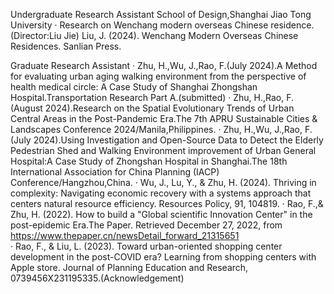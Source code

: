 Undergraduate Research Assistant
School of Design,Shanghai Jiao Tong University
        ·    Research on Wenchang modern overseas Chinese residence.(Director:Liu Jie)
             Liu, J. (2024). Wenchang Modern Overseas Chinese Residences. Sanlian Press.         
             
Graduate Research Assistant
        ·    Zhu, H.,Wu, J.,Rao, F.(July 2024).A Method for evaluating urban aging walking environment from the perspective of health medical circle: A Case Study of Shanghai Zhongshan Hospital.Transportation Research Part A.(submitted)
        ·    Zhu, H.,Rao, F.(August 2024).Research on the Spatial Evolutionary Trends of Urban Central Areas in the Post-Pandemic Era.The 7th APRU Sustainable Cities & Landscapes Conference 2024/Manila,Philippines.
        ·    Zhu, H.,Wu, J.,Rao, F.(July 2024).Using Investigation and Open-Source Data to Detect the Elderly Pedestrian Shed and Walking Environment improvement of Urban General Hospital:A Case Study of Zhongshan Hospital in Shanghai.The 18th International Association for China Planning (IACP) Conference/Hangzhou,China.
        ·    Wu, J., Lu, Y., & Zhu, H. (2024). Thriving in complexity: Navigating economic recovery with a systems approach that centers natural resource efficiency. Resources Policy, 91, 104819.
        ·    Rao, F.,& Zhu, H. (2022). How to build a "Global scientific Innovation Center" in the post-epidemic Era.The Paper. Retrieved December 27, 2022, from https://www.thepaper.cn/newsDetail_forward_21315651                                                          
        ·    Rao, F., & Liu, L. (2023). Toward urban-oriented shopping center development in the post-COVID era? Learning from shopping centers with Apple store. Journal of Planning Education and Research, 0739456X231195335.(Acknowledgement)